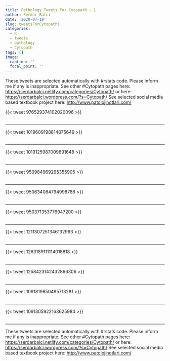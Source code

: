 ```yaml
---
title: Pathology Tweets For Cytopath - 1
author: Serdar Balci
date: '2020-07-19'
slug: tweetsForCytopath1
categories:
  - R
  - tweets
  - pathology
  - Cytopath
tags: []
image:
  caption: ''
  focal_point: ''
---
```



These tweets are selected automatically with #rstats code. Please inform me if any is inappropriate.
See other #Cytopath pages here: https://serdarbalci.netlify.com/categories/Cytopath/  or here: https://serdarbalci.wordpress.com/?s=Cytopath/ 
See selected social media based textbook project here: http://www.patolojinotlari.com/

{{< tweet 976529374102020096 >}}
<br>
<br>
<hr>
{{< tweet 1019609198814875649 >}}
<br>
<br>
<hr>
{{< tweet 1019125987009691648 >}}
<br>
<br>
<hr>
{{< tweet 950984969295355905 >}}
<br>
<br>
<hr>
{{< tweet 950634084794998786 >}}
<br>
<br>
<hr>
{{< tweet 950371353776947200 >}}
<br>
<br>
<hr>
{{< tweet 1211307251346132993 >}}
<br>
<br>
<hr>
{{< tweet 1263189111114018818 >}}
<br>
<br>
<hr>
{{< tweet 1258423142432866306 >}}
<br>
<br>
<hr>
{{< tweet 1091819650495713281 >}}
<br>
<br>
<hr>
{{< tweet 1091305922163625984 >}}
<br>
<br>
<hr>


These tweets are selected automatically with #rstats code. Please inform me if any is inappropriate.
See other #Cytopath pages here: https://serdarbalci.netlify.com/categories/Cytopath/  or here: https://serdarbalci.wordpress.com/?s=Cytopath/ 
See selected social media based textbook project here: http://www.patolojinotlari.com/
